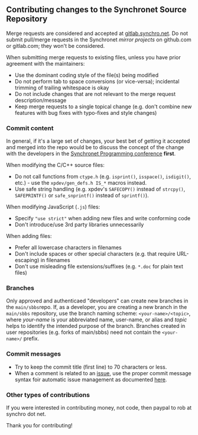 ## Contributing changes to the Synchronet Source Repository

Merge requests are considered and accepted at [gitlab.synchro.net](https://gitlab.synchro.net).
Do not submit pull/merge requests in the Synchronet *mirror projects* on github.com or gitlab.com; they won't be considered.

When submitting merge requests to existing files, unless you have prior agreement with the maintainers:
* Use the dominant coding style of the file(s) being modified
* Do not perform tab to space conversions (or vice-versa); incidental trimming of trailing whitespace is okay
* Do not include changes that are not relevant to the merge request description/message
* Keep merge requests to a single topical change (e.g. don't combine new features with bug fixes with typo-fixes and style changes)

### Commit content
In general, if it's a large set of changes, your best bet of getting it accepted and merged into the repo would be to discuss the concept of the change with the developers in the [Synchronet Programming conference](http://web.synchro.net/?page=001-forum.ssjs&sub=syncprog) **first**.

When modifying the C/C++ source files:
* Do not call functions from `ctype.h` (e.g. `isprint()`, `isspace()`, `isdigit()`, etc.) - use the `xpdev/gen_defs.h IS_*` macros instead.
* Use safe string handling (e.g. xpdev's `SAFECOPY()` instead of `strcpy()`, `SAFEPRINTF()` or `safe_snprintf()` instead of `sprintf()`).

When modifying JavaScript (`.js`) files:
* Specify `"use strict"` when adding new files and write conforming code
* Don't introduce/use 3rd party libraries unnecessarily

When adding files:
* Prefer all lowercase characters in filenames
* Don't include spaces or other special characters (e.g. that require URL-escaping) in filenames
* Don't use misleading file extensions/suffixes (e.g. `*.doc` for plain text files)

### Branches
Only approved and authenticaed "developers" can create new branches in the `main/sbbs`repo. If, as a developer, you are creating a new branch in the `main/sbbs` repository, use the branch naming scheme: `<your-name>/<topic>`, where *your-name* is your abbreviated name, user-name, or alias and *topic* helps to identify the intended purpose of the branch. Branches created in user repositories (e.g. forks of main/sbbs) need not contain the `<your-name>/` prefix.

### Commit messages
* Try to keep the commit title (first line) to 70 characters or less.
* When a comment is related to an [issue](https://gitlab.synchro.net/main/sbbs/-/issues), use the proper commit message syntax foir automatic issue management as documented [here](https://docs.gitlab.com/ce/user/project/issues/managing_issues.html#closing-issues-automatically).

### Other types of contributions
If you were interested in contributing money, not code, then paypal to rob at synchro dot net.

Thank you for contributing!
